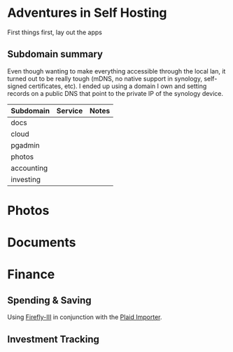 # Adventures in Self Hosting

First things first, lay out the apps

## Subdomain summary

Even though wanting to make everything accessible through the local lan, it turned out  to be really tough (mDNS, no native support in synology, self-signed certificates, etc).   I ended up using a domain I own and setting records on a public DNS that point to the private IP of the synology device.

| Subdomain  | Service | Notes |
| ---------- | ------- | ----- |
| docs       |         |       |
| cloud      |         |       |
| pgadmin    |         |       |
| photos     |         |       |
| accounting |         |       |
| investing  |         |       |









# Photos

# Documents

# Finance

## Spending & Saving

Using [Firefly-III](https://firefly-iii.org) in conjunction with the [Plaid Importer](https://github.com/dvankley/firefly-plaid-connector-2).

## Investment Tracking

## 
